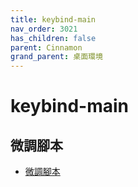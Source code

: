 ```yaml
---
title: keybind-main
nav_order: 3021
has_children: false
parent: Cinnamon
grand_parent: 桌面環境
---
```



# keybind-main

## 微調腳本

* [微調腳本](https://github.com/samwhelp/note-about-ubuntu/tree/gh-pages/_demo/adjustment/de/cinnamon/part/cinnamon-keybind-main)
